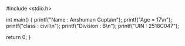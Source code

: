 #include <stdio.h>

int main() {
printf("Name : Anshuman Gupta\n");
printf("Age = 17\n");
printf("class : civil\n");
printf("Division : B\n");
printf("UIN : 2518C047");

return 0;
}
